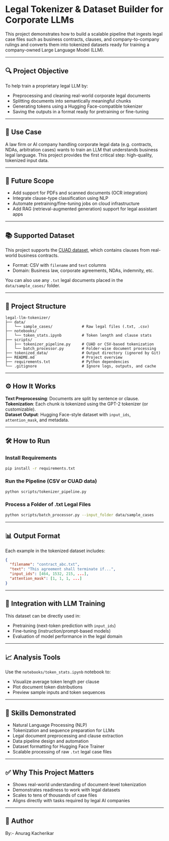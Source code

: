 # Legal Tokenizer & Dataset Builder for Corporate LLMs

This project demonstrates how to build a scalable pipeline that ingests legal case files such as business contracts, clauses, and company-to-company rulings and converts them into tokenized datasets ready for training a company-owned Large Language Model (LLM).

---

## 🔍 Project Objective

To help train a proprietary legal LLM by:
- Preprocessing and cleaning real-world corporate legal documents
- Splitting documents into semantically meaningful chunks
- Generating tokens using a Hugging Face-compatible tokenizer
- Saving the outputs in a format ready for pretraining or fine-tuning

---

## 💼 Use Case

A law firm or AI company handling corporate legal data (e.g. contracts, NDAs, arbitration cases) wants to train an LLM that understands business legal language. This project provides the first critical step: high-quality, tokenized input data.

---

## 🔭 Future Scope

- Add support for PDFs and scanned documents (OCR integration)
- Integrate clause-type classification using NLP
- Automate pretraining/fine-tuning jobs on cloud infrastructure
- Add RAG (retrieval-augmented generation) support for legal assistant apps

---

## 📚 Supported Dataset

This project supports the [CUAD dataset](https://github.com/TheAtticusProject/cuad), which contains clauses from real-world business contracts.
- Format: CSV with `filename` and `text` columns
- Domain: Business law, corporate agreements, NDAs, indemnity, etc.

You can also use any `.txt` legal documents placed in the `data/sample_cases/` folder.

---

## 📁 Project Structure

```
legal-llm-tokenizer/
├── data/
│   └── sample_cases/             # Raw legal files (.txt, .csv)
├── notebooks/
│   └── token_stats.ipynb         # Token length and clause stats
├── scripts/
│   ├── tokenizer_pipeline.py     # CUAD or CSV-based tokenization
│   └── batch_processor.py        # Folder-wise document processing
├── tokenized_data/               # Output directory (ignored by Git)
├── README.md                     # Project overview
├── requirements.txt              # Python dependencies
└── .gitignore                    # Ignore logs, outputs, and cache
```

---

## ⚙️ How It Works

**Text Preprocessing**: Documents are split by sentence or clause.  
**Tokenization**: Each chunk is tokenized using the GPT-2 tokenizer (or customizable).  
**Dataset Output**: Hugging Face-style dataset with `input_ids`, `attention_mask`, and metadata.

---

## 🛠️ How to Run

### Install Requirements
```bash
pip install -r requirements.txt
```

### Run the Pipeline (CSV or CUAD data)
```bash
python scripts/tokenizer_pipeline.py
```

### Process a Folder of .txt Legal Files
```bash
python scripts/batch_processor.py --input_folder data/sample_cases
```

---

## 📊 Output Format

Each example in the tokenized dataset includes:

```json
{
  "filename": "contract_abc.txt",
  "text": "This agreement shall terminate if...",
  "input_ids": [464, 1532, 215, ...],
  "attention_mask": [1, 1, 1, ...]
}
```

---

## 🔁 Integration with LLM Training

This dataset can be directly used in:
- Pretraining (next-token prediction with `input_ids`)
- Fine-tuning (instruction/prompt-based models)
- Evaluation of model performance in the legal domain

---

## 📈 Analysis Tools

Use the `notebooks/token_stats.ipynb` notebook to:
- Visualize average token length per clause
- Plot document token distributions
- Preview sample inputs and token sequences

---

## 🧠 Skills Demonstrated

- Natural Language Processing (NLP)
- Tokenization and sequence preparation for LLMs
- Legal document preprocessing and clause extraction
- Data pipeline design and automation
- Dataset formatting for Hugging Face Trainer
- Scalable processing of raw `.txt` legal case files

---

## ✅ Why This Project Matters

- Shows real-world understanding of document-level tokenization
- Demonstrates readiness to work with legal datasets
- Scales to tens of thousands of case files
- Aligns directly with tasks required by legal AI companies

---

## 👤 Author

By:- Anurag Kacherikar
